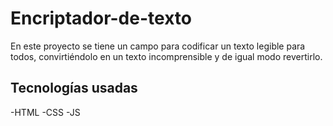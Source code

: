 ﻿# Encriptador-de-texto
 En este proyecto se tiene un campo para codificar un texto legible para todos, convirtiéndolo en un texto incomprensible y de igual modo revertirlo.

 ## Tecnologías usadas
 -HTML
 -CSS
 -JS

 

